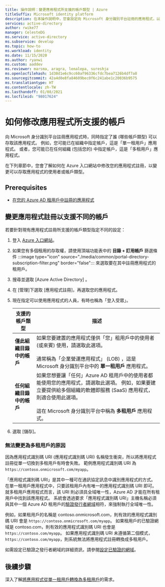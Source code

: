 ```yaml
---
title: 操作說明：變更應用程式所支援的帳戶類型 | Azure
titleSuffix: Microsoft identity platform
description: 在本操作說明中，您會設定向 Microsoft 身分識別平台註冊的應用程式，以變更可以存取應用程式的使用者或帳戶。
services: active-directory
author: rwike77
manager: CelesteDG
ms.service: active-directory
ms.subservice: develop
ms.topic: how-to
ms.workload: identity
ms.date: 11/15/2020
ms.author: ryanwi
ms.custom: aaddev
ms.reviewer: marsma, aragra, lenalepa, sureshja
ms.openlocfilehash: 1d30d1e6c9cc60af96336cfdc7bea7126b4df7a8
ms.sourcegitcommit: 42a4d0e8fa84609bec0f6c241abe1c20036b9575
ms.translationtype: HT
ms.contentlocale: zh-TW
ms.lasthandoff: 01/08/2021
ms.locfileid: "98017624"
---
```

# <a name="how-to-modify-the-accounts-supported-by-an-application"></a>如何修改應用程式所支援的帳戶

向 Microsoft 身分識別平台註冊應用程式時，同時指定了誰 (哪些帳戶類型) 可以存取該應用程式。 例如，您可能已在組織中指定帳戶，這是「單一租用戶」應用程式。 或者，您可能已在任何組織 (包括您的) 中指定帳戶，這是「多租用戶」應用程式。

在下列章節中，您會了解如何在 Azure 入口網站中修改您的應用程式註冊，以變更可以存取應用程式的使用者或帳戶類型。

## <a name="prerequisites"></a>Prerequisites

* [在您的 Azure AD 租用戶中註冊的應用程式](quickstart-register-app.md)

## <a name="change-the-application-registration-to-support-different-accounts"></a>變更應用程式註冊以支援不同的帳戶

若要針對現有應用程式註冊所支援的帳戶類型指定不同的設定：

1. 登入 <a href="https://portal.azure.com/" target="_blank">Azure 入口網站<span class="docon docon-navigate-external x-hidden-focus"></span></a>。
1. 如果您有多個租用的存取權，請使用頂端功能表中的 **目錄 + 訂用帳戶** 篩選條件 :::image type="icon" source="./media/common/portal-directory-subscription-filter.png" border="false"::: 來選取要在其中註冊應用程式的租用戶。
1. 搜尋並選取 [Azure Active Directory]  。
1. 在 [管理]下選取 [應用程式註冊]，再選取您的應用程式。
1. 現在指定可以使用應用程式的人員，有時也稱為「登入受眾」。

    | 支援的帳戶類型 | 描述 |
    |-------------------------|-------------|
    | **僅此組織目錄中的帳戶** | 如果您要建置的應用程式僅供「您」租用戶中的使用者 (或來賓) 使用，請選取此選項。<br><br>通常稱為「企業營運應用程式」 (LOB) ，這是 Microsoft 身分識別平台中的 **單一租用戶** 應用程式。 |
    | **任何組織目錄中的帳戶** | 如果您想要讓「任何」Azure AD 租用戶中的使用者都能使用您的應用程式，請選取此選項。 例如，如果要建立要提供給多個組織的軟體即服務 (SaaS) 應用程式，則適合使用此選項。<br><br>這在 Microsoft 身分識別平台中稱為 **多租用戶** 應用程式。 |
1. 選取 [儲存]。

### <a name="why-changing-to-multi-tenant-can-fail"></a>無法變更為多租用戶的原因

因為應用程式識別碼 URI (應用程式識別碼 URI) 名稱發生衝突，所以將應用程式註冊從單一切換到多租用戶有時會失敗。 範例應用程式識別碼 URI 為 `https://contoso.onmicrosoft.com/myapp`。

「應用程式識別碼 URI」是其中一種可在通訊協定訊息中識別應用程式的方式。 在單一租用戶應用程式中，只要該租用戶內有唯一的應用程式識別碼 URI 即可。 就多租用戶應用程式而言，該 URI 則必須具全域唯一性，Azure AD 才能在所有租用戶中找到該應用程式。 系統會透過要求「應用程式識別碼 URI」主機名稱必須與其中一個 Azure AD 租用戶的[驗證發行者網域](howto-configure-publisher-domain.md)相符，來強制執行全域唯一性。

例如，如果租用戶的名稱是 contoso.onmicrosoft.com，則有效的應用程式識別碼 URI 會是 `https://contoso.onmicrosoft.com/myapp`。 如果租用戶的已驗證網域是 contoso.com，則有效的應用程式識別碼 URI 也會是 `https://contoso.com/myapp`。 如果應用程式識別碼 URI 未遵循第二個模式，`https://contoso.com/myapp`，則系統無法將應用程式註冊轉換成多租用戶。

如需設定已驗證之發行者網域的詳細資訊，請參閱[設定已驗證的網域](howto-configure-publisher-domain.md)。

## <a name="next-steps"></a>後續步驟

深入了解[將應用程式從單一租用戶轉換為多租用戶](howto-convert-app-to-be-multi-tenant.md)的需求。
